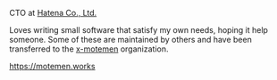CTO at [Hatena Co., Ltd.][hatena]

Loves writing small software that satisfy my own needs, hoping it help someone.
Some of these are maintained by others and have been transferred to the [x-motemen][x-motemen] organization.

[hatena]: https://hatena.co.jp
[x-motemen]: https://github.com/x-motemen

https://motemen.works
